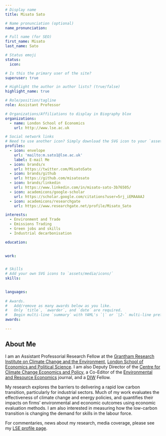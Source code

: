 ```yaml
---
# Display name
title: Misato Sato

# Name pronunciation (optional)
name_pronunciation:

# Full name (for SEO)
first_name: Misato
last_name: Sato

# Status emoji
status:
  icon: 

# Is this the primary user of the site?
superuser: true

# Highlight the author in author lists? (true/false)
highlight_name: true

# Role/position/tagline
role: Assistant Professor

# Organizations/Affiliations to display in Biography blox
organizations:
  - name: London School of Economics
    url: http://www.lse.ac.uk

# Social network links
# Need to use another icon? Simply download the SVG icon to your `assets/media/icons/` folder.
profiles:
  - icon: envelope
    url: 'mailto:m.sato1@lse.ac.uk'
    label: E-mail Me
  - icon: brands/x
    url: https://twitter.com/MisatoSato
  - icon: brands/github
    url: https://github.com/misatosato
  - icon: brands/linkedin
    url: https://www.linkedin.com/in/misato-sato-3b76505/
  - icon: academicons/google-scholar
    url: https://scholar.google.com/citations?user=5rj_iEMAAAAJ
  - icon: academicons/researchgate
    url: https://www.researchgate.net/profile/Misato_Sato

interests:  
  - Environment and Trade
  - Emissions Trading
  - Green jobs and skills
  - Industrial decarbonisation

education:
  

work:


# Skills
# Add your own SVG icons to `assets/media/icons/`
skills:
 

languages:
 
# Awards.
#   Add/remove as many awards below as you like.
#   Only `title`, `awarder`, and `date` are required.
#   Begin multi-line `summary` with YAML's `|` or `|2-` multi-line prefix and indent 2 spaces below.
awards:
 
---
```


## About Me

I am an Assistant Professorial Research Fellow at the [Grantham Research Institute on Climate Change and the Environment](http://www.lse.ac.uk/GranthamInstitute/Home.aspx), [London School of Economics and Political Science](http://www.lse.ac.uk). I am also Deputy Director of the [Centre for Climate Change Economics and Policy](http://www.cccep.ac.uk), a Co-Editor of the [Environmental and Resource Economics](https://www.springer.com/journal/10640) journal, and a [DIW](https://www.diw.de/en) Fellow.

My research explores the barriers to delivering a rapid low carbon transition, particularly for industrial sectors. Much of my work evaluates the effectiveness of climate change and energy policies, and quantifies their impacts on firms’ environmental and economic outcomes using economic evaluation methods. I am also interested in measuring how the low-carbon transition is changing the demand for skills in the labour force.

For commentaries, news about my research, media coverage, please see my [LSE profile page](http://www.lse.ac.uk/GranthamInstitute/profile/misato-sato/).